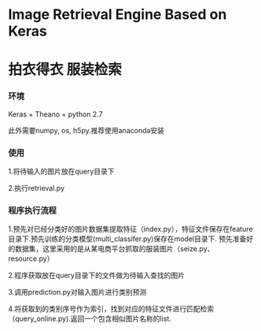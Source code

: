 # Image Retrieval Engine Based on Keras
# 拍衣得衣 服装检索

### 环境

Keras + Theano + python 2.7

此外需要numpy, os, h5py.推荐使用anaconda安装

### 使用

1.将待输入的图片放在query目录下

2.执行retrieval.py

### 程序执行流程

1.预先对已经分类好的图片数据集提取特征（index.py），特征文件保存在feature目录下.预先训练的分类模型(multi_classifer.py)保存在model目录下.
  预先准备好的数据集，这里采用的是从某电商平台抓取的服装图片（seize.py、resource.py）
  
2.程序获取放在query目录下的文件做为待输入查找的图片

3.调用prediction.py对输入图片进行类别预测

4.将获取到的类别序号作为索引，找到对应的特征文件进行匹配检索（query_online.py).返回一个包含相似图片名称的list.
